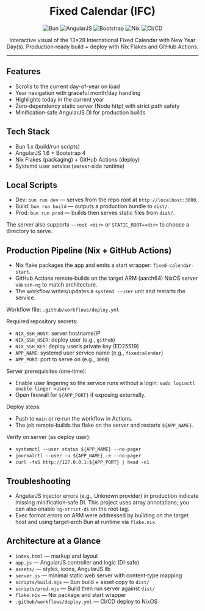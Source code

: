 <div align="center">

# Fixed Calendar (IFC)

![Bun](https://img.shields.io/badge/Bun-1.x-000000?logo=bun&logoColor=white)
![AngularJS](https://img.shields.io/badge/AngularJS-1.6-c3002f?logo=angular&logoColor=white)
![Bootstrap](https://img.shields.io/badge/Bootstrap-4.5-7952B3?logo=bootstrap&logoColor=white)
![Nix](https://img.shields.io/badge/Nix-Flake-7e7eff?logo=nixos&logoColor=white)
![CI/CD](https://img.shields.io/badge/CI%2FCD-GitHub%20Actions-2088FF?logo=githubactions&logoColor=white)

Interactive visual of the 13×28 International Fixed Calendar with New Year Day(s). Production‑ready build + deploy with Nix Flakes and GitHub Actions.

</div>

---

## Features

- Scrolls to the current day-of-year on load
- Year navigation with graceful month/day handling
- Highlights today in the current year
- Zero‑dependency static server (Node http) with strict path safety
- Minification‑safe AngularJS DI for production builds

## Tech Stack

- Bun 1.x (build/run scripts)
- AngularJS 1.6 + Bootstrap 4
- Nix Flakes (packaging) + GitHub Actions (deploy)
- Systemd user service (server‑side runtime)

## Local Scripts

- Dev: `bun run dev` — serves from the repo root at `http://localhost:3000`.
- Build: `bun run build` — outputs a production bundle to `dist/`.
- Prod: `bun run prod` — builds then serves static files from `dist/`.

The server also supports `--root <dir>` or `STATIC_ROOT=<dir>` to choose a directory to serve.

## Production Pipeline (Nix + GitHub Actions)

- Nix flake packages the app and emits a start wrapper: `fixed-calendar-start`.
- GitHub Actions remote‑builds on the target ARM (aarch64) NixOS server via `ssh-ng` to match architecture.
- The workflow writes/updates a `systemd --user` unit and restarts the service.

Workflow file: `.github/workflows/deploy.yml`

Required repository secrets:
- `NIX_SSH_HOST`: server hostname/IP
- `NIX_SSH_USER`: deploy user (e.g., `github`)
- `NIX_SSH_KEY`: deploy user’s private key (ED25519)
- `APP_NAME`: systemd user service name (e.g., `fixedcalendar`)
- `APP_PORT`: port to serve on (e.g., `3000`)

Server prerequisites (one‑time):
- Enable user lingering so the service runs without a login: `sudo loginctl enable-linger <user>`
- Open firewall for `${APP_PORT}` if exposing externally.

Deploy steps:
- Push to `main` or re‑run the workflow in Actions.
- The job remote‑builds the flake on the server and restarts `${APP_NAME}`.

Verify on server (as deploy user):
- `systemctl --user status ${APP_NAME} --no-pager`
- `journalctl --user -u ${APP_NAME} -e --no-pager`
- `curl -fsS http://127.0.0.1:${APP_PORT} | head -n1`

## Troubleshooting

- AngularJS injector errors (e.g., Unknown provider) in production indicate missing minification‑safe DI. This project uses array annotations; you can also enable `ng-strict-di` on the root tag.
- Exec format errors on ARM were addressed by building on the target host and using target‑arch Bun at runtime via `flake.nix`.

## Architecture at a Glance

- `index.html` — markup and layout
- `app.js` — AngularJS controller and logic (DI‑safe)
- `assets/` — styles, icons, AngularJS lib
- `server.js` — minimal static web server with content‑type mapping
- `scripts/build.mjs` — Bun build + asset copy to `dist/`
- `scripts/prod.mjs` — Build then run server against `dist/`
- `flake.nix` — Nix package and start wrapper
- `.github/workflows/deploy.yml` — CI/CD deploy to NixOS

